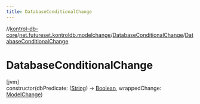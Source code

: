 ```yaml
---
title: DatabaseConditionalChange
---
```

//[kontrol-db-core](../../../index.html)/[net.futureset.kontroldb.modelchange](../index.html)/[DatabaseConditionalChange](index.html)/[DatabaseConditionalChange](-database-conditional-change.html)



# DatabaseConditionalChange



[jvm]\
constructor(dbPredicate: ([String](https://kotlinlang.org/api/latest/jvm/stdlib/kotlin/-string/index.html)) -&gt; [Boolean](https://kotlinlang.org/api/latest/jvm/stdlib/kotlin/-boolean/index.html), wrappedChange: [ModelChange](../-model-change/index.html))




